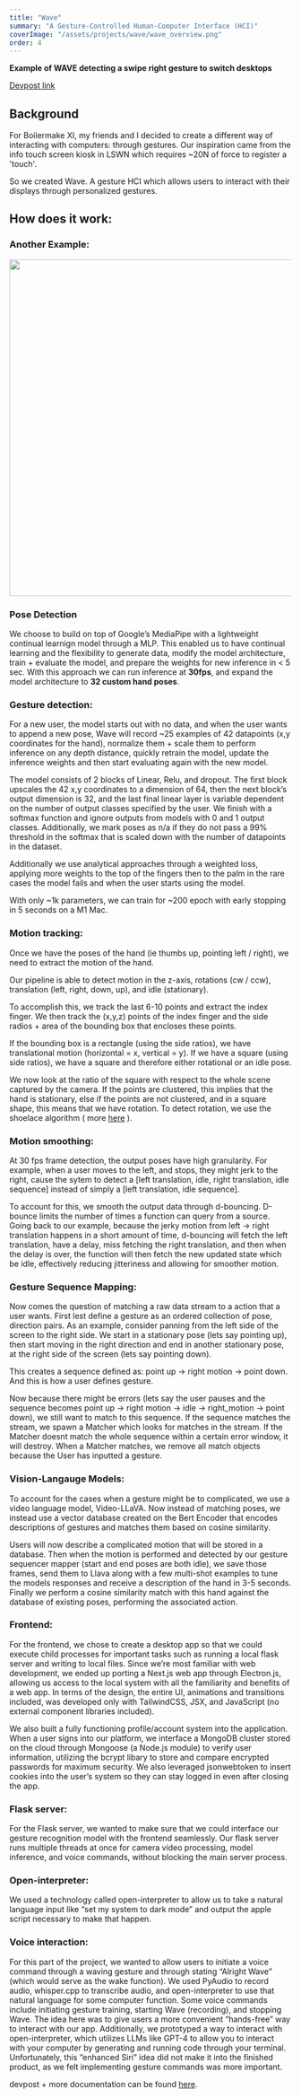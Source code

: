 ```yaml
---
title: "Wave"
summary: "A Gesture-Controlled Human-Computer Interface (HCI)"
coverImage: "/assets/projects/wave/wave_overview.png"
order: 4 
---
```

**Example of WAVE detecting a swipe right gesture to switch desktops**


[Devpost link](https://devpost.com/software/wave-9cr4ni)

## Background

For Boilermake XI, my friends and I decided to create a different way of interacting with computers: through gestures. Our inspiration came from the info touch screen kiosk in LSWN which requires ~20N of force to register a 'touch'. 

So we created Wave. A gesture HCI which allows users to interact with their displays through personalized gestures.

## How does it work:

### Another Example:

<img src="/assets/projects/wave/wave_ex_2.png" width="600" height="600">

### Pose Detection

We choose to build on top of Google’s MediaPipe with a lightweight continual learnign model through a MLP. This enabled us to have continual learning and the flexibility to generate data, modify the model architecture, train + evaluate the model, and prepare the weights for new inference in < 5 sec. With this approach we can run inference at **30fps**, and expand the model architecture to **32 custom hand poses**.

### Gesture detection:

For a new user, the model starts out with no data, and when the user wants to append a new pose, Wave will record ~25 examples of 42 datapoints (x,y coordinates for the hand), normalize them + scale them to perform inference on any depth distance, quickly retrain the model, update the inference weights and then start evaluating again with the new model.

The model consists of 2 blocks of Linear, Relu, and dropout. The first block upscales the 42 x,y coordinates to a dimension of 64, then the next block’s output dimension is 32, and the last final linear layer is variable dependent on the number of output classes specified by the user. We finish with a softmax function and ignore outputs from models with 0 and 1 output classes. Additionally, we mark poses as n/a if they do not pass a 99% threshold in the softmax that is scaled down with the number of datapoints in the dataset.

Additionally we use analytical approaches through a weighted loss, applying more weights to the top of the fingers then to the palm in the rare cases the model fails and when the user starts using the model.

With only ~1k parameters, we can train for ~200 epoch with early stopping in 5 seconds on a M1 Mac.

### Motion tracking:

Once we have the poses of the hand (ie thumbs up, pointing left / right), we need to extract the motion of the hand.

Our pipeline is able to detect motion in the z-axis, rotations (cw / ccw), translation (left, right, down, up), and idle (stationary).

To accomplish this, we track the last 6-10 points and extract the index finger. We then track the (x,y,z) points of the index finger and the side radios + area of the bounding box that encloses these points.

If the bounding box is a rectangle (using the side ratios), we have translational motion (horizontal = x, vertical = y). If we have a square (using side ratios), we have a square and therefore either rotational or an idle pose.

We now look at the ratio of the square with respect to the whole scene captured by the camera. If the points are clustered, this implies that the hand is stationary, else if the points are not clustered, and in a square shape, this means that we have rotation. To detect rotation, we use the shoelace algorithm ( more [here](https://www.101computing.net/the-shoelace-algorithm/) ).

### Motion smoothing:

At 30 fps frame detection, the output poses have high granularity. For example, when a user moves to the left, and stops, they might jerk to the right, cause the sytem to detect a [left translation, idle, right translation, idle sequence] instead of simply a [left translation, idle sequence].

To account for this, we smooth the output data through d-bouncing. D-bounce limits the number of times a function can query from a source. Going back to our example, because the jerky motion from left → right translation happens in a short amount of time, d-bouncing will fetch the left translation, have a delay, miss fetching the right translation, and then when the delay is over, the function will then fetch the new updated state which be idle, effectively reducing jitteriness and allowing for smoother motion.

### Gesture Sequence Mapping:

Now comes the question of matching a raw data stream to a action that a user wants. First lest define a gesture as an ordered collection of pose, direction pairs. As an example, consider panning from the left side of the screen to the right side. We start in a stationary pose (lets say pointing up), then start moving in the right direction and end in another stationary pose, at the right side of the screen (lets say pointing down).

This creates a sequence defined as: point up → right motion → point down. And this is how a user defines gesture.

Now because there might be errors (lets say the user pauses and the sequence becomes point up → right motion → idle → right_motion → point down), we still want to match to this sequence. If the sequence matches the stream, we spawn a Matcher which looks for matches in the stream. If the Matcher doesnt match the whole sequence within a certain error window, it will destroy. When a Matcher matches, we remove all match objects because the User has inputted a gesture.

### Vision-Langauge Models:

To account for the cases when a gesture might be to complicated, we use a video language model, Video-LLaVA. Now instead of matching poses, we instead use a vector database created on the Bert Encoder that encodes descriptions of gestures and matches them based on cosine similarity.

Users will now describe a complicated motion that will be stored in a database. Then when the motion is performed and detected by our gesture sequencer mapper (start and end poses are both idle), we save those frames, send them to Llava along with a few multi-shot examples to tune the models responses and receive a description of the hand in 3-5 seconds. Finally we perform a cosine similarity match with this hand against the database of existing poses, performing the associated action.

### Frontend:

For the frontend, we chose to create a desktop app so that we could execute child processes for important tasks such as running a local flask server and writing to local files. Since we’re most familiar with web development, we ended up porting a Next.js web app through Electron.js, allowing us access to the local system with all the familiarity and benefits of a web app. In terms of the design, the entire UI, animations and transitions included, was developed only with TailwindCSS, JSX, and JavaScript (no external component libraries included).

We also built a fully functioning profile/account system into the application. When a user signs into our platform, we interface a MongoDB cluster stored on the cloud through Mongoose (a Node.js module) to verify user information, utilizing the bcrypt libary to store and compare encrypted passwords for maximum security. We also leveraged jsonwebtoken to insert cookies into the user’s system so they can stay logged in even after closing the app.

### Flask server:

For the Flask server, we wanted to make sure that we could interface our gesture recognition model with the frontend seamlessly. Our flask server runs multiple threads at once for camera video processing, model inference, and voice commands, without blocking the main server process.

### Open-interpreter:

We used a technology called open-interpreter to allow us to take a natural language input like “set my system to dark mode” and output the apple script necessary to make that happen.

### Voice interaction:

For this part of the project, we wanted to allow users to initiate a voice command through a waving gesture and through stating “Alright Wave” (which would serve as the wake function). We used PyAudio to record audio, whisper.cpp to transcribe audio, and open-interpreter to use that natural language for some computer function. Some voice commands include initiating gesture training, starting Wave (recording), and stopping Wave. The idea here was to give users a more convenient “hands-free” way to interact with our app. Additionally, we prototyped a way to interact with open-interpreter, which utilizes LLMs like GPT-4 to allow you to interact with your computer by generating and running code through your terminal. Unfortunately, this “enhanced Siri” idea did not make it into the finished product, as we felt implementing gesture commands was more important.

devpost + more documentation can be found [here](https://devpost.com/software/wave-9cr4ni).